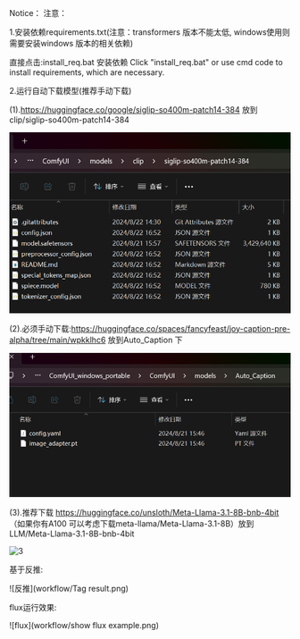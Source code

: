 Notice：
注意：

1.安装依赖requirements.txt(注意：transformers 版本不能太低, windows使用则需要安装windows 版本的相关依赖)

   直接点击:install_req.bat 安装依赖
  Click "install_req.bat" or use cmd code to install requirements, which are necessary. 

2.运行自动下载模型(推荐手动下载)

  (1).https://huggingface.co/google/siglip-so400m-patch14-384 放到clip/siglip-so400m-patch14-384

![1](workflow/path-1.png)


  (2).必须手动下载:https://huggingface.co/spaces/fancyfeast/joy-caption-pre-alpha/tree/main/wpkklhc6   放到Auto_Caption 下

 ![2](workflow/path-autocaption.png)
 

  (3).推荐下载 https://huggingface.co/unsloth/Meta-Llama-3.1-8B-bnb-4bit  （如果你有A100 可以考虑下载meta-llama/Meta-Llama-3.1-8B）放到LLM/Meta-Llama-3.1-8B-bnb-4bit
  
![3](![workflow\path-llm.png])


基于反推:

![反推](workflow/Tag result.png)

flux运行效果:

![flux](workflow/show flux example.png)



